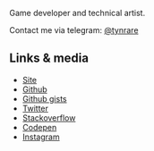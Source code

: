 Game developer and technical artist.

Contact me via telegram: [@tynrare](https://t.me/tynrare)

## Links & media

- [Site](https://me.tynrare.net/)
- [Github](https://github.com/tynrare)
- [Github gists](https://gist.github.com/tynrare)
- [Twitter](https://twitter.com/tynrare)
- [Stackoverflow](https://stackoverflow.com/users/7829041)
- [Codepen](https://codepen.io/tynrare)
- [Instagram](https://www.instagram.com/tyndustre/)
